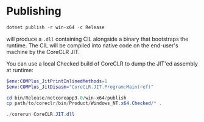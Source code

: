 # Publishing

```powershell
dotnet publish -r win-x64 -c Release
```

will produce a `.dll` containing CIL alongside a binary that bootstraps the runtime. The CIL will be compiled into native code on the end-user's machine by the CoreCLR JIT.

You can use a local Checked build of CoreCLR to dump the JIT'ed assembly at runtime:

```powershell
$env:COMPlus_JitPrintInlinedMethods=1
$env:COMPlus_JitDisasm="CoreCLR.JIT.Program:Main(ref)"
```

```powershell
cd bin/Release/netcoreapp3.0/win-x64/publish
cp path/to/coreclr/bin/Product/Windows_NT.x64.Checked/* .

./corerun CoreCLR.JIT.dll
```
